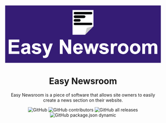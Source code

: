 ![logo](https://github.com/Superior126/easy-newsroom/blob/main/.github/assets/easy-newsroom-logo.png)
<h1 align="center">Easy Newsroom</h1>
<p align="center">Easy Newsroom is a piece of software that allows site owners to easily create a news section on their website.</p>
<div align="center">
  <img alt="GitHub" src="https://img.shields.io/github/license/superior126/easy-newsroom?style=for-the-badge">
  <img alt="GitHub contributors" src="https://img.shields.io/github/contributors/superior126/easy-newsroom?style=for-the-badge">
  <img alt="GitHub all releases" src="https://img.shields.io/github/downloads/superior126/easy-newsroom/total?style=for-the-badge">
  <img alt="GitHub package.json dynamic" src="https://img.shields.io/github/package-json/version/superior126/easy-newsroom?style=for-the-badge">
</div>
